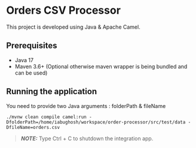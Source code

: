 # Orders CSV Processor

This project is developed using Java & Apache Camel.

## Prerequisites
- Java 17
- Maven 3.6+ (Optional otherwise maven wrapper is being bundled and can be used)

## Running the application
You need to provide two Java arguments : folderPath & fileName
```shell script
./mvnw clean compile camel:run -DfolderPath=/home/iabughosh/workspace/order-processor/src/test/data -DfileName=orders.csv
```

> **_NOTE:_**  Type Ctrl + C to shutdown the integration app.
